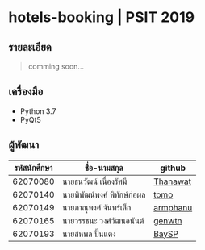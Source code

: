 # hotels-booking | PSIT 2019
## รายละเอียด
>comming soon...

## เครื่องมือ
* Python 3.7
* PyQt5

## ผู้พัฒนา
รหัสนักศึกษา    |    ชื่อ-นามสกุล                  | github
------  |------------   |------                                    |
62070080     | นายธนวัฒน์ เนื่องรัศมี          |[Thanawat](https://github.com/Thanawat080)|
62070140     | นายพิพัฒน์พงศ์ พิทักษ์ก่อผล  | [tomo](https://github.com/tomo44151z)
62070149     | นายภาณุพงศ์ จันทร์เล็ก         |[armphanu](https://github.com/armphanu)
62070165     | นายวรรธนะ วงศ์วัฒนอนันต์     |[genwtn](https://github.com/genwtn)
62070193     | นายสหพล ปั้นแตง                |[BaySP](https://github.com/BaySP)
